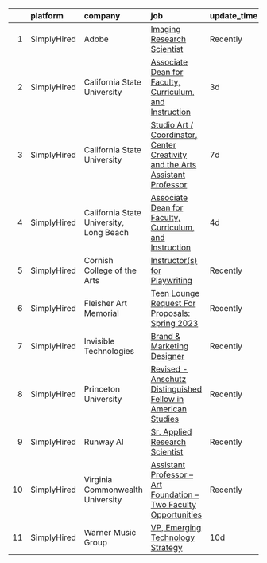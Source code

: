 

|    | platform    | company                                 | job                                                                                                                                                                                        | update_time   | location         |
|---:|:------------|:----------------------------------------|:-------------------------------------------------------------------------------------------------------------------------------------------------------------------------------------------|:--------------|:-----------------|
|  1 | SimplyHired | Adobe                                   | [Imaging Research Scientist](https://www.simplyhired.com/job/8_bATpioVJH6FzmSUBiAmA4R8R3kMeWqoRor80npilQOK-DIUdKW6w?q=generative+artist)                                                   | Recently      | Seattle, WA      |
|  2 | SimplyHired | California State University             | [Associate Dean for Faculty, Curriculum, and Instruction](https://www.simplyhired.com/job/Raop3wCtMUH37l79LNHu7UhJL9ZkXFa6QNqjsMnKKxrw_1oX5eAV6w?q=generative+artist)                      | 3d            | Long Beach, CA   |
|  3 | SimplyHired | California State University             | [Studio Art / Coordinator, Center Creativity and the Arts Assistant Professor](https://www.simplyhired.com/job/5kCuWyoax38RFoA4UisYxR5-n2UMcqm8vS88ubnDQHGtxV8HIQbqPQ?q=generative+artist) | 7d            | Fresno, CA       |
|  4 | SimplyHired | California State University, Long Beach | [Associate Dean for Faculty, Curriculum, and Instruction](https://www.simplyhired.com/job/FWK3fa8zmp71rzvY5TcO-QtLvs-LDfmUR2kKQBcVbEfqKbNvYMkePw?q=generative+artist)                      | 4d            | Long Beach, CA   |
|  5 | SimplyHired | Cornish College of the Arts             | [Instructor(s) for Playwriting](https://www.simplyhired.com/job/aBVnBGbxQOzclFQkDEABrH5AiEbUhQitfoAazLXgclS0VL2MwP43yA?q=generative+artist)                                                | Recently      | Seattle, WA      |
|  6 | SimplyHired | Fleisher Art Memorial                   | [Teen Lounge Request For Proposals: Spring 2023](https://www.simplyhired.com/job/2f9_ybnFKKJyWiGZzle7pLItoTdEB8EjizDw5kBLBX-i93kg8Rl8gg?q=generative+artist)                               | Recently      | Philadelphia, PA |
|  7 | SimplyHired | Invisible Technologies                  | [Brand & Marketing Designer](https://www.simplyhired.com/job/HTwYmjjsODkNfYDv_CyZzBHtdoAWeqs31ufgGegB44TMZ7wNUMGZHA?q=generative+artist)                                                   | Recently      | New York, NY     |
|  8 | SimplyHired | Princeton University                    | [Revised - Anschutz Distinguished Fellow in American Studies](https://www.simplyhired.com/job/NAnWcmSWvXMey4nJk7OeFV620QldnOmxcbEjZqc3i3iIilL8cRtg4g?q=generative+artist)                  | Recently      | Princeton, NJ    |
|  9 | SimplyHired | Runway AI                               | [Sr. Applied Research Scientist](https://www.simplyhired.com/job/QJIyeSnAdk_J2V7YtHgWH-0r3thnGAttzhBLFB-1tdlN3QoX4cNWeg?q=generative+artist)                                               | Recently      | Remote           |
| 10 | SimplyHired | Virginia Commonwealth University        | [Assistant Professor – Art Foundation – Two Faculty Opportunities](https://www.simplyhired.com/job/ku9MBw5kjdqpEYDpN3x31H-xWeUve0J9cTsyWs1nt1f70SFJ4JqDTA?q=generative+artist)             | Recently      | Richmond, VA     |
| 11 | SimplyHired | Warner Music Group                      | [VP, Emerging Technology Strategy](https://www.simplyhired.com/job/2Jt58FqOHQI0UV3YTUtaGQHTw56Xt_N73mWt6aSNKsLly0lOynLr8Q?q=generative+artist)                                             | 10d           | New York, NY     |
